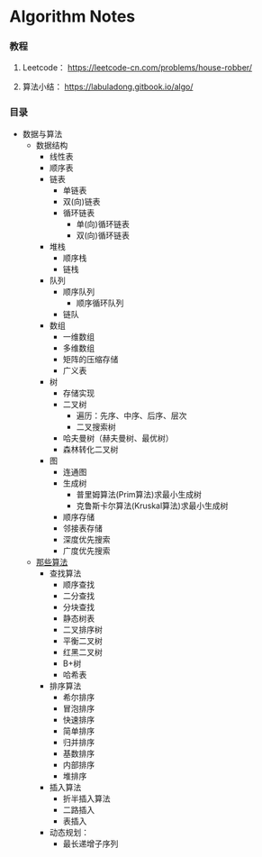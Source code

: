 # Algorithm Notes

### 教程
1. Leetcode：
https://leetcode-cn.com/problems/house-robber/

2. 算法小结：
https://labuladong.gitbook.io/algo/         


### 目录
  - 数据与算法
    - 数据结构
        - 线性表
        - 顺序表
        - 链表
            - 单链表
            - 双(向)链表
            - 循环链表
                - 单(向)循环链表
                - 双(向)循环链表
        - 堆栈
            - 顺序栈
            - 链栈
        - 队列
            - 顺序队列
              - 顺序循环队列
            - 链队
        - 数组
            - 一维数组
            - 多维数组
            - 矩阵的压缩存储
            - 广义表
        - 树
            - 存储实现
            - 二叉树
                - 遍历：先序、中序、后序、层次
                - 二叉搜索树
            - 哈夫曼树（赫夫曼树、最优树）
            - 森林转化二叉树
        - 图
            - 连通图
            - 生成树
              - 普里姆算法(Prim算法)求最小生成树
              - 克鲁斯卡尔算法(Kruskal算法)求最小生成树
            - 顺序存储
            - 邻接表存储
            - 深度优先搜索
            - 广度优先搜索
    - [那些算法]()
        - 查找算法
            - 顺序查找
            - 二分查找
            - 分块查找
            - 静态树表
            - 二叉排序树
            - 平衡二叉树
            - 红黑二叉树
            - B+树
            - 哈希表
        - 排序算法
            - 希尔排序
            - 冒泡排序
            - 快速排序
            - 简单排序
            - 归并排序
            - 基数排序
            - 内部排序
            - 堆排序
        - 插入算法
            - 折半插入算法
            - 二路插入
            - 表插入
        - 动态规划：
            - 最长递增子序列
